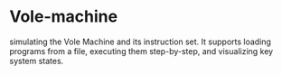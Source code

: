 # Vole-machine
simulating the Vole Machine and its instruction set. It supports loading programs from a file, executing them step-by-step, and visualizing key system states.
